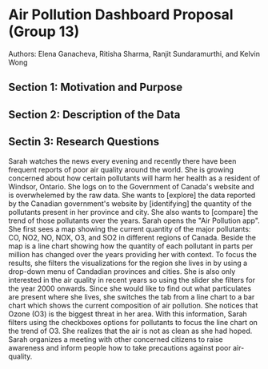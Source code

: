 # Air Pollution Dashboard Proposal (Group 13)

Authors: Elena Ganacheva, Ritisha Sharma, Ranjit Sundaramurthi, and Kelvin Wong

## Section 1: Motivation and Purpose

## Section 2: Description of the Data

## Sectin 3: Research Questions

Sarah watches the news every evening and recently there have been frequent reports of poor air quality around the world. She is growing concerned about how certain pollutants will harm her health as a resident of Windsor, Ontario. She logs on to the Government of Canada's website and is overwhelemed by the raw data. She wants to [explore] the data reported by the Canadian government's website by [identifying] the quantity of the pollutants present in her province and city. She also wants to [compare] the trend of those pollutants over the years. Sarah opens the "Air Pollution app". She first sees a map showing the current quantity of the major pollutants: CO, NO2, NO, NOX, O3, and SO2 in different regions of Canada. Beside the map is a line chart showing how the quantity of each pollutant in parts per million has changed over the years providing her with context. To focus the results, she filters the visualizations for the region she lives in by using a drop-down menu of Candadian provinces and cities. She is also only interested in the air quality in recent years so using the slider she filters for the year 2000 onwards. Since she would like to find out what particulates are present where she lives, she switches the tab from a line chart to a bar chart which shows the current composition of air pollution. She notices that Ozone (O3) is the biggest threat in her area. With this information, Sarah filters using the checkboxes options for pollutants to focus the line chart on the trend of O3. She realizes that the air is not as clean as she had hoped. Sarah organizes a meeting with other concerned citizens to raise awareness and inform people how to take precautions against poor air-quality.
